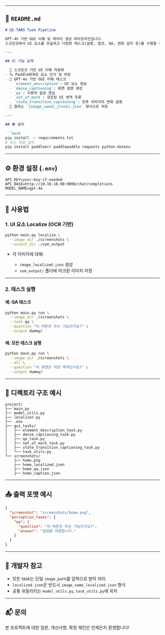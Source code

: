 
---

## 📄 `README.md`

````md
# UI-TARS Task Pipeline

GPT-4V 기반 GUI 이해 및 데이터 생성 파이프라인입니다.  
스크린샷에서 UI 요소를 추출하고 다양한 태스크(설명, 캡션, QA, 변화 감지 등)를 수행할 수 있습니다.

---

## 📦 기능 요약

- 📸 스크린샷 기반 UI 이해 자동화
- 🔍 PaddleOCR로 요소 인식 및 마킹
- 🧠 GPT-4o 기반 GUI 이해 태스크
  - `element_description`: UI 요소 정보
  - `dense_captioning`: 화면 설명 생성
  - `qa`: 사용자 질문 응답
  - `set_of_mark`: 강조된 UI 영역 추론
  - `state_transition_captioning`: 전후 이미지의 변화 설명
- 🧾 결과는 `{image_name}_{task}.json` 형식으로 저장

---

## 🛠️ 설치

```bash
pip install -r requirements.txt
# 또는 직접 설치
pip install paddleocr paddlepaddle requests python-dotenv
````

---

## ⚙️ 환경 설정 (`.env`)

```env
API_KEY=your-key-if-needed
API_BASE=http://10.10.10.90:9000/chat/completions
MODEL_NAME=gpt-4o
```

---

## 🚀 사용법

### 1. UI 요소 Localize (OCR 기반)

```bash
python main.py localize \
  --image_dir ./screenshots \
  --output_dir ./som_output
```

* 각 이미지에 대해:

  * `image_localized.json` 생성
  * `som_output/` 폴더에 마크된 이미지 저장

---

### 2. 태스크 실행

#### 예: QA 태스크

```bash
python main.py run \
  --image_dir ./screenshots \
  --task qa \
  --question "이 버튼은 무슨 기능인가요?" \
  --output dummy/
```

#### 예: 모든 태스크 실행

```bash
python main.py run \
  --image_dir ./screenshots \
  --all \
  --question "이 화면은 어떤 목적인가요?" \
  --output dummy/
```

---

## 📂 디렉토리 구조 예시

```
project/
├── main.py
├── model_utils.py
├── localizer.py
├── .env
├── gui_tasks/
│   ├── element_description_task.py
│   ├── dense_captioning_task.py
│   ├── qa_task.py
│   ├── set_of_mark_task.py
│   ├── state_transition_captioning_task.py
│   └── task_utils.py
└── screenshots/
    ├── home.png
    ├── home_localized.json
    ├── home_qa.json
    ├── home_caption.json
```

---

## 📤 출력 포맷 예시

```json
{
  "screenshot": "screenshots/home.png",
  "perception_tasks": {
    "qa": {
      "question": "이 버튼은 무슨 기능인가요?",
      "answer": "설정을 저장합니다."
    }
  }
}
```

---

## 🧩 개발자 참고

* 모든 task는 단일 `image_path`를 입력으로 받아 처리
* `localized.json`은 반드시 `image_name_localized.json` 형식
* 공통 유틸리티는 `model_utils.py`, `task_utils.py`에 위치

---

## 📬 문의

본 프로젝트에 대한 질문, 개선사항, 확장 제안은 언제든지 환영합니다!

```


